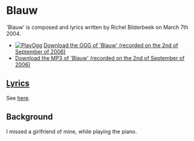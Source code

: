 # Blauw

'Blauw' is composed and lyrics written by Richel Bilderbeek
on March 7th 2004.

- [![PlayOgg](http://static.fsf.org/playogg/Play_ogg_80x15.png "I support PlayOgg!")](http://playogg.org)
  [Download the OGG of 'Blauw' (recorded on the 2nd of September of 2006)](http://www.richelbilderbeek.nl/CD06_02Blauw20060902.ogg)
- [Download the MP3 of 'Blauw' (recorded on the 2nd of September of 2006)](http://www.richelbilderbeek.nl/CD06_02Blauw20060902.mp3)

## [Lyrics](25_blauw.txt)

See [here](25_blauw.txt).

## Background

I missed a girlfriend of mine, while playing the piano.
